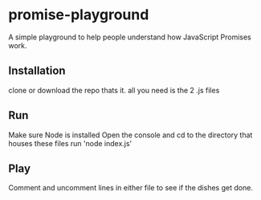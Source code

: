 # promise-playground
A simple playground to help people understand how JavaScript Promises work.

## Installation
clone or download the repo
thats it. all you need is the 2 .js files

## Run
Make sure Node is installed
Open the console and cd to the directory that houses these files
run 'node index.js'

## Play
Comment and uncomment lines in either file to see if the dishes get done.
